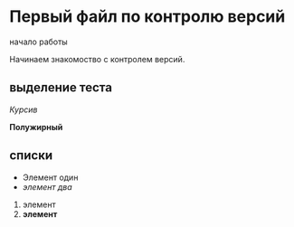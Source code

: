 # Первый файл по контролю версий

начало работы

Начинаем знакомоство с контролем версий.

## выделение теста

*Курсив*

**Полужирный**

## списки

* Элемент один
* *элемент два*

1. элемент
2. **элемент**
